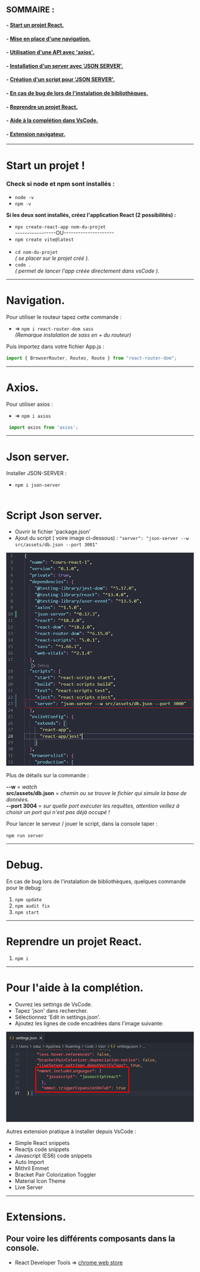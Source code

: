 
## SOMMAIRE : 
#### - [Start un projet React.](#start)
#### - [Mise en place d'une navigation.](#nav)
#### - [Utilisation d'une API avec 'axios'.](#axios)
#### - [Installation d'un server avec 'JSON SERVER'.](#server)
#### - [Création d'un script pour 'JSON SERVER'.](#script)
#### - [En cas de bug de lors de l'instalation de bibliothèques.](#debug)
#### - [Reprendre un projet React.](#reprendre)
#### - [Aide à la complétion dans VsCode.](#completion)
#### - [Extension navigateur.](#extension)
--------------------

# <a name= "start">Start un projet !</a>

### Check si node et npm sont installés : 
 - ``node -v``  
 - ``npm -v``

**Si les deux sont installés, créez l'application React (2 possibilités) :** </br>
- ``npx create-react-app nom-du-projet``</br>
-----------------OU--------------------- 
- ``npm create vite@latest`` </br></br>
- ``cd nom-du-projet`` </br>
*( se placer sur le projet créé ).*</br>
- ``code .`` </br>
*( permet de lancer l'app créée directement dans vsCode ).*

--------------------------------- 

# <a name="nav">Navigation.</a>
Pour utiliser le routeur tapez cette commande :
- => ``npm i react-router-dom sass``  
  *(Remarque instalation de sass en + du routeur)*

Puis importez dans votre fichier App.js :
```js
import { BrowserRouter, Routes, Route } from "react-router-dom";
```

---------------------------------- 


# <a name="axios">Axios.</a>
Pour utiliser axios :
- => ``npm i axios``
```js
 import axios from 'axios';
```

---------------------------------- 



# <a name="server">Json server.</a>

Installer JSON-SERVER : 

- ``npm i json-server``</br></br>


# <a name="script">Script Json server.</a>

- Ouvrir le fichier 'package.json' 
- Ajout du script ( voire image ci-dessous) : ``"server": "json-server --w src/assets/db.json --port 3001"``


![create script](public/create-script.png)  </br>

Plus de détails sur la commande : 

**--w** = *watch* </br>
**src/assets/db.json** = *chemin ou se trouve le fichier qui simule la base de données.* </br>
**--port 3004** = *sur quelle port exécuter les requêtes, attention veillez à choisir un port qui n'est pas déjà occupé !*

Pour lancer le serveur / jouer le script, dans la console taper : 

``npm run server``


---------------------------------



# <a name="debug">Debug.</a>
En cas de bug lors de l'instalation de bibliothèques, quelques commande pour le debug:
1. ``npm update``
2. ``npm audit fix``
3. ``npm start``


---------------------------------- 


# <a name="reprendre">Reprendre un projet React.</a> 

1. ``npm i``


---------------------------------- 


# <a name= "completion">Pour l'aide à la complétion.</a>
- Ouvrez les settings de VsCode.
- Tapez 'json' dans rechercher.
- Sélectionnez 'Edit in settings.json'.
- Ajoutez les lignes de code encadrées dans l'image suivante:   

![plugin picture](src/plugin.png)  


Autres extension pratique à installer depuis VsCode : 

- Simple React snippets
- Reactjs code snippets
- Javascript (ES6) code snippets
- Auto Import
- Mithril Emmet
- Bracket Pair Colorization Toggler
- Material Icon Theme
- Live Server

----------------------------------  


# <a name= "extension">Extensions.</a>
## Pour voire les différents composants dans la console.
- React Developer Tools => [chrome web store](https://chrome.google.com/webstore/detail/react-developer-tools/fmkadmapgofadopljbjfkapdkoienihi)


